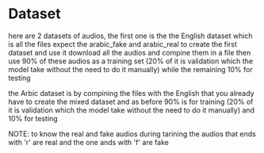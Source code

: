 # Dataset
here are 2 datasets of audios, the first one is the the English dataset which is all the files expect the arabic_fake and arabic_real
to create the first dataset and use it download all the audios and compine them in a file then use 90% of these audios as a training set (20% of it is validation which the model take without the need to do it manually) while the remaining 10% for testing

the Arbic dataset is by compining the files with the English that you already have to create the mixed dataset and as before 90% is for training (20% of it is validation which the model take without the need to do it manually) and 10% for testing



NOTE:
to know the real and fake audios during tarining the audios that ends with 'r' are real and the one ands with 'f' are fake
